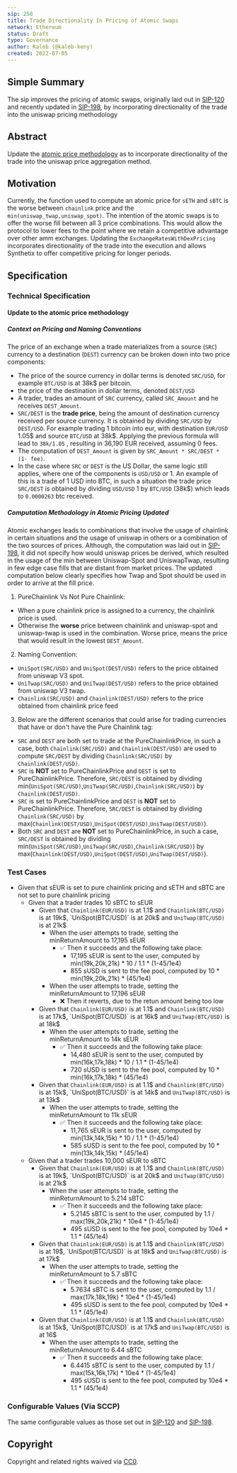 ```yaml
---
sip: 258
title: Trade Directionality In Pricing of Atomic Swaps
network: Ethereum
status: Draft
type: Governance
author: Kaleb (@kaleb-keny)
created: 2022-07-05
---
```

<!--You can leave these HTML comments in your merged SIP and delete the visible duplicate text guides, they will not appear and may be helpful to refer to if you edit it again. This is the suggested template for new SIPs. Note that an SIP number will be assigned by an editor. When opening a pull request to submit your SIP, please use an abbreviated title in the filename, `sip-draft_title_abbrev.md`. The title should be 44 characters or less.-->

## Simple Summary

<!--"If you can't explain it simply, you don't understand it well enough." Simply describe the outcome the proposed changes intends to achieve. This should be non-technical and accessible to a casual community member.-->

The sip improves the pricing of atomic swaps, originally laid out in [SIP-120](https://sips.synthetix.io/sips/sip-120/) and recently updated in [SIP-198](https://sips.synthetix.io/sips/sip-198/), by incorporating directionality of the trade into the uniswap pricing methodology

## Abstract
<!--A short (~200 word) description of the proposed change, the abstract should clearly describe the proposed change. This is what *will* be done if the SIP is implemented, not *why* it should be done or *how* it will be done. If the SIP proposes deploying a new contract, write, "we propose to deploy a new contract that will do x".-->
Update the [atomic price methodology](https://github.com/Synthetixio/SIPs/blob/master/content/sips/sip-198.md#atomic-price-computation-methodology) as to incorporate directionality of the trade into the uniswap price aggregation method.

## Motivation
<!--This is the problem statement. This is the *why* of the SIP. It should clearly explain *why* the current state of the protocol is inadequate.  It is critical that you explain *why* the change is needed, if the SIP proposes changing how something is calculated, you must address *why* the current calculation is innaccurate or wrong. This is not the place to describe how the SIP will address the issue!-->

Currently, the function used to compute an atomic price for `sETH` and `sBTC` is the worse between `chainlink` price and the `min(uniswap_twap,uniswap_spot)`. The intention of the atomic swaps is to offer the worse fill between all 3 price combinations. This would allow the protocol to lower fees to the point where we retain a competitive advantage over other amm exchanges. Updating the `ExchangeRatesWithDexPricing` incorporates directionality of the trade into the execution and allows Synthetix to offer competitive pricing for longer periods.

## Specification

<!--The specification should describe the syntax and semantics of any new feature, there are five sections
1. Overview
2. Rationale
3. Technical Specification
4. Test Cases
5. Configurable Values
-->


### Technical Specification

<!--The technical specification should outline the public API of the changes proposed. That is, changes to any of the interfaces Synthetix currently exposes or the creations of new ones.-->

#### Update to the atomic price methodology

##### Context on Pricing and Naming Conventions

<!--The technical specification should outline the public API of the changes proposed. That is, changes to any of the interfaces Synthetix currently exposes or the creations of new ones.-->

The price of an exchange when a trade materializes from a source (`SRC`) currency to a destination (`DEST`) currency can be broken down into two price components:

- The price of the source currency in dollar terms is denoted `SRC/USD`, for example `BTC/USD` is at 38k$ per bitcoin.
- the price of the destination in dollar terms, denoted `DEST/USD`
- A trader, trades an amount of `SRC` currency, called `SRC_Amount` and he receives `DEST_Amount`.
- `SRC/DEST` is the **trade price**, being the amount of destination currency received per source currency. It is obtained by dividing `SRC/USD` by `DEST/USD`. For example trading 1 bitcoin into eur, with destination `EUR/USD` 1.05$ and source `BTC/USD` at 38k$. Applying the previous formula will lead to `38k/1.05` , resulting in 36,190 EUR received, assuming 0 fees.
- The computation of `DEST_Amount` is given by `SRC_Amount * SRC/DEST * (1- fee)`.
- In the case where `SRC` or `DEST` is the US Dollar, the same logic still applies, where one of the components is `USD/USD` or 1. An example of this is a trade of 1 USD into BTC, in such a situation the trade price `SRC/DEST` is obtained by dividing `USD/USD` 1 by `BTC/USD` (38k$) which leads to `0.0000263` btc received.

##### Computation Methodology in Atomic Pricing Updated

Atomic exchanges leads to combinations that involve the usage of chainlink in certain situations and the usage of uniswap in others or a combination of the two sources of prices. Although, the computation was laid out in [SIP-198](https://sips.synthetix.io/sips/sip-198/), it did not specify how would uniswap prices be derived, which resulted in the usage of the min between Uniswap-Spot and UniswapTwap, resulting in few edge case fills that are distant from market prices. The updated computation below clearly specifies how Twap and Spot should be used in order to arrive at the fill price. 

1. PureChainlink Vs Not Pure Chainlink:

- When a pure chainlink price is assigned to a currency, the chainlink price is used.
- Otherwise the **worse** price between chainlink and uniswap-spot and uniswap-twap is used in the combination. Worse price, means the price that would result in the lowest `DEST_Amount`.

2. Naming Convention:

- `UniSpot(SRC/USD)` and `UniSpot(DEST/USD)` refers to the price obtained from uniswap V3 spot.
- `UniTwap(SRC/USD)` and `UniTwap(DEST/USD)` refers to the price obtained from uniswap V3 twap.
- `Chainlink(SRC/USD)` and `Chainlink(DEST/USD)` refers to the price obtained from chainlink price feed

3. Below are the different scenarios that could arise for trading currencies that have or don't have the Pure Chainlink tag:

- `SRC` and `DEST` are both set to trade at the PureChainlinkPrice, in such a case, both `Chainlink(SRC/USD)` and `Chainlink(DEST/USD)` are used to compute `SRC/DEST` by dividing `Chainlink(SRC/USD)` by `Chainlink(DEST/USD)`.
- `SRC` is **NOT** set to PureChainlinkPrice and `DEST` is set to PureChainlinkPrice. Therefore, `SRC/DEST` is obtained by dividing min(`UniSpot(SRC/USD)`,`UniTwap(SRC/USD)`,`Chainlink(SRC/USD)`) by `Chainlink(DEST/USD)`.
- `SRC` is set to PureChainlinkPrice and `DEST` is **NOT** set to PureChainlinkPrice. Therefore, `SRC/DEST` is obtained by dividing `Chainlink(SRC/USD)` by max(`Chainlink(DEST/USD)`,`UniSpot(DEST/USD)`,`UniTwap(DEST/USD)`).
- Both `SRC` and `DEST` are **NOT** set to PureChainlinkPrice, in such a case, `SRC/DEST` is obtained by dividing min(`UniSpot(SRC/USD)`,`UniTwap(SRC/USD)`,`Chainlink(SRC/USD)`) by max(`Chainlink(DEST/USD)`,`UniSpot(DEST/USD)`,`UniTwap(DEST/USD)`).

### Test Cases

<!--Test cases for an implementation are mandatory for SIPs but can be included with the implementation..-->
- Given that sEUR is set to pure chainlink pricing and sETH and sBTC are not set to pure chainlink pricing
  - Given that a trader trades 10 sBTC to sEUR
    - Given that `Chainlink(EUR/USD)` is at 1.1$ and `Chainlink(BTC/USD)` is at 19k$, `UniSpot(BTC/USD)` is at 20k$ and `UniTwap(BTC/USD)` is at 21k$
      - When the user attempts to trade, setting the minReturnAmount to 17,195 sEUR
        - ✅ Then it succeeds and the following take place:
          - 17,195 sEUR is sent to the user, computed by min(19k,20k,21k) * 10  / 1.1 * (1-45/1e4) 
          - 855 sUSD is sent to the fee pool, computed by 10 * min(19k,20k,21k) * (45/1e4)
      - When the user attempts to trade, setting the minReturnAmount to 17,196 sEUR
        - ❌ Then it reverts, due to the retun amount being too low
    - Given that `Chainlink(EUR/USD)` is at 1.1$ and `Chainlink(BTC/USD)` is at 17k$, `UniSpot(BTC/USD)` is at 16k$ and `UniTwap(BTC/USD)` is at 18k$
      - When the user attempts to trade, setting the minReturnAmount to 14k sEUR
        - ✅ Then it succeeds and the following take place:
          - 14,480 sEUR is sent to the user, computed by min(16k,17k,18k) * 10  / 1.1 * (1-45/1e4) 
          - 720 sUSD is sent to the fee pool, computed by 10 * min(16k,17k,18k) * (45/1e4)
    - Given that `Chainlink(EUR/USD)` is at 1.1$ and `Chainlink(BTC/USD)` is at 15k$, `UniSpot(BTC/USD)` is at 14k$ and `UniTwap(BTC/USD)` is at 13k$
      - When the user attempts to trade, setting the minReturnAmount to 11k sEUR
        - ✅ Then it succeeds and the following take place:
          - 11,765 sEUR is sent to the user, computed by min(13k,14k,15k) * 10  / 1.1 * (1-45/1e4) 
          - 585 sUSD is sent to the fee pool, computed by 10 * min(13k,14k,15k) * (45/1e4)
  - Given that a trader trades 10,000 sEUR to sBTC
    - Given that `Chainlink(EUR/USD)` is at 1.1$ and `Chainlink(BTC/USD)` is at 19k$, `UniSpot(BTC/USD)` is at 20k$ and `UniTwap(BTC/USD)` is at 21k$
      - When the user attempts to trade, setting the minReturnAmount to 5.214 sBTC
        - ✅ Then it succeeds and the following take place:
          - 5.2145 sBTC is sent to the user, computed by 1.1 / max(19k,20k,21k) * 10e4 * (1-45/1e4) 
          - 495 sUSD is sent to the fee pool, computed by 10e4 * 1.1 *  (45/1e4)
    - Given that `Chainlink(EUR/USD)` is at 1.1$ and `Chainlink(BTC/USD)` is at 19$, `UniSpot(BTC/USD)` is at 18k$ and `UniTwap(BTC/USD)` is at 17k$
      - When the user attempts to trade, setting the minReturnAmount to 5.7 sBTC
        - ✅ Then it succeeds and the following take place:
          - 5.7634 sBTC is sent to the user, computed by 1.1 / max(17k,18k,19k) * 10e4 * (1-45/1e4) 
          - 495 sUSD is sent to the fee pool, computed by 10e4 * 1.1 *  (45/1e4)
    - Given that `Chainlink(EUR/USD)` is at 1.1$ and `Chainlink(BTC/USD)` is at 15k$, `UniSpot(BTC/USD)` is at 17k$ and `UniTwap(BTC/USD)` is at 16$
      - When the user attempts to trade, setting the minReturnAmount to 6.44 sBTC
        - ✅ Then it succeeds and the following take place:
          - 6.4415 sBTC is sent to the user, computed by 1.1 / max(15k,16k,17k) * 10e4 * (1-45/1e4) 
          - 495 sUSD is sent to the fee pool, computed by 10e4 * 1.1 *  (45/1e4)

### Configurable Values (Via SCCP)

<!--Please list all values configurable via SCCP under this implementation.-->

The same configurable values as those set out in [SIP-120](https://sips.synthetix.io/sips/sip-120/) and [SIP-198](https://sips.synthetix.io/sips/sip-198/).

## Copyright

Copyright and related rights waived via [CC0](https://creativecommons.org/publicdomain/zero/1.0/).
